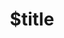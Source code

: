 ---
title: $title
second_title: .NET API संदर्भ के लिए Aspose.HTML
description: $description
type: docs
weight: $weight
url: /hi/net/$ref/
---